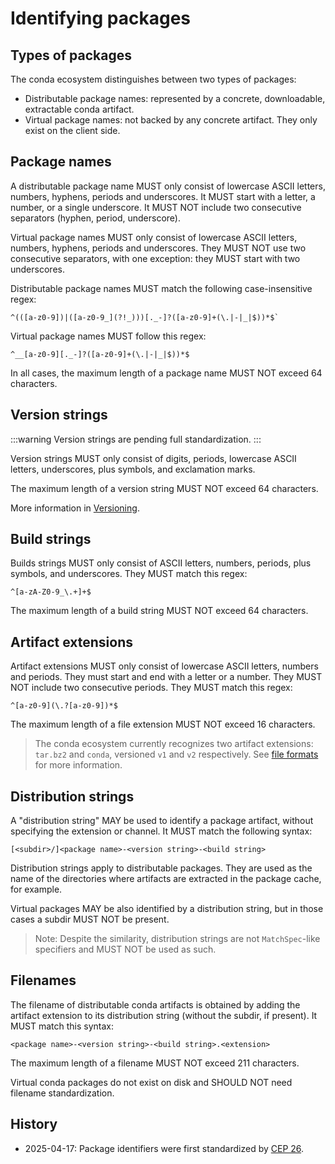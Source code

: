# Identifying packages

## Types of packages

The conda ecosystem distinguishes between two types of packages:

- Distributable package names: represented by a concrete, downloadable, extractable conda artifact.
- Virtual package names: not backed by any concrete artifact. They only exist on the client side.

## Package names

A distributable package name MUST only consist of lowercase ASCII letters, numbers, hyphens,
periods and underscores. It MUST start with a letter, a number, or a single underscore. It MUST NOT
include two consecutive separators (hyphen, period, underscore).

Virtual package names MUST only consist of lowercase ASCII letters, numbers, hyphens, periods and
underscores. They MUST NOT use two consecutive separators, with one exception: they MUST start with
two underscores.

Distributable package names MUST match the following case-insensitive regex:

```regex
^(([a-z0-9])|([a-z0-9_](?!_)))[._-]?([a-z0-9]+(\.|-|_|$))*$`
```

Virtual package names MUST follow this regex: 

```regex
^__[a-z0-9][._-]?([a-z0-9]+(\.|-|_|$))*$
```

In all cases, the maximum length of a package name MUST NOT exceed 64 characters.

## Version strings

:::warning
Version strings are pending full standardization.
:::

Version strings MUST only consist of digits, periods, lowercase ASCII letters, underscores, plus
symbols, and exclamation marks. 

The maximum length of a version string MUST NOT exceed 64 characters.

More information in [Versioning](./versioning.md).

## Build strings

Builds strings MUST only consist of ASCII letters, numbers, periods, plus symbols, and underscores.
They MUST match this regex:

```regex
^[a-zA-Z0-9_\.+]+$
```

The maximum length of a build string MUST NOT exceed 64 characters.

## Artifact extensions

Artifact extensions MUST only consist of lowercase ASCII letters, numbers and periods. They must
start and end with a letter or a number. They MUST NOT include two consecutive periods. They MUST
match this regex:

```regex
^[a-z0-9](\.?[a-z0-9])*$
```

The maximum length of a file extension MUST NOT exceed 16 characters.

> The conda ecosystem currently recognizes two artifact extensions: `tar.bz2` and `conda`,
versioned `v1` and `v2` respectively. See [file formats](./file-formats.md) for more information.

## Distribution strings

A "distribution string" MAY be used to identify a package artifact, without specifying the
extension or channel. It MUST match the following syntax:

```text
[<subdir>/]<package name>-<version string>-<build string>
```

Distribution strings apply to distributable packages. They are used as the name of
the directories where artifacts are extracted in the package cache, for example.

Virtual packages MAY be also identified by a distribution string, but in those cases a subdir MUST NOT be present.

> Note: Despite the similarity, distribution strings are not `MatchSpec`-like specifiers and MUST
> NOT be used as such.

## Filenames

The filename of distributable conda artifacts is obtained by adding the artifact extension to its
distribution string (without the subdir, if present). It MUST match this syntax:

```text
<package name>-<version string>-<build string>.<extension>
```

The maximum length of a filename MUST NOT exceed 211 characters.

Virtual conda packages do not exist on disk and SHOULD NOT need filename standardization.

## History

- 2025-04-17: Package identifiers were first standardized by [CEP 26](https://github.com/conda/ceps/blob/main/cep-0026.md).
